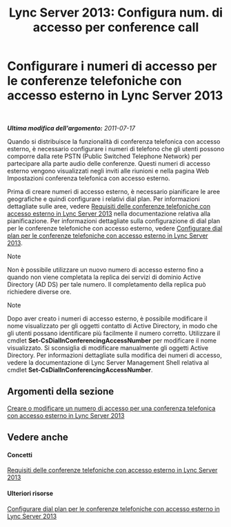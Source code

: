 ﻿---
title: "Lync Server 2013: Configura num. di accesso per conference call"
TOCTitle: Configurare i numeri di accesso per le conferenze telefoniche con accesso esterno
ms:assetid: d8a18030-f318-43dd-834d-70e5014b5e8a
ms:mtpsurl: https://technet.microsoft.com/it-it/library/Gg398952(v=OCS.15)
ms:contentKeyID: 49302156
ms.date: 08/24/2015
mtps_version: v=OCS.15
ms.translationtype: HT
---

# Configurare i numeri di accesso per le conferenze telefoniche con accesso esterno in Lync Server 2013

 

_**Ultima modifica dell'argomento:** 2011-07-17_

Quando si distribuisce la funzionalità di conferenza telefonica con accesso esterno, è necessario configurare i numeri di telefono che gli utenti possono comporre dalla rete PSTN (Public Switched Telephone Network) per partecipare alla parte audio delle conferenze. Questi numeri di accesso esterno vengono visualizzati negli inviti alle riunioni e nella pagina Web Impostazioni conferenza telefonica con accesso esterno.

Prima di creare numeri di accesso esterno, è necessario pianificare le aree geografiche e quindi configurare i relativi dial plan. Per informazioni dettagliate sulle aree, vedere [Requisiti delle conferenze telefoniche con accesso esterno in Lync Server 2013](lync-server-2013-dial-in-conferencing-requirements.md) nella documentazione relativa alla pianificazione. Per informazioni dettagliate sulla configurazione di dial plan per le conferenze telefoniche con accesso esterno, vedere [Configurare dial plan per le conferenze telefoniche con accesso esterno in Lync Server 2013](lync-server-2013-configure-dial-plans-for-dial-in-conferencing.md).


> [!NOTE]
> Non è possibile utilizzare un nuovo numero di accesso esterno fino a quando non viene completata la replica dei servizi di dominio Active Directory (AD DS) per tale numero. Il completamento della replica può richiedere diverse ore.




> [!NOTE]
> Dopo aver creato i numeri di accesso esterno, è possibile modificare il nome visualizzato per gli oggetti contatto di Active Directory, in modo che gli utenti possano identificare più facilmente il numero corretto. Utilizzare il cmdlet <STRONG>Set-CsDialInConferencingAccessNumber</STRONG> per modificare il nome visualizzato. Si sconsiglia di modificare manualmente gli oggetti Active Directory. Per informazioni dettagliate sulla modifica dei numeri di accesso, vedere la documentazione di Lync Server Management Shell relativa al cmdlet <STRONG>Set-CsDialInConferencingAccessNumber</STRONG>.



## Argomenti della sezione

[Creare o modificare un numero di accesso per una conferenza telefonica con accesso esterno in Lync Server 2013](lync-server-2013-create-or-modify-a-dial-in-conferencing-access-number.md)

## Vedere anche

#### Concetti

[Requisiti delle conferenze telefoniche con accesso esterno in Lync Server 2013](lync-server-2013-dial-in-conferencing-requirements.md)  

#### Ulteriori risorse

[Configurare dial plan per le conferenze telefoniche con accesso esterno in Lync Server 2013](lync-server-2013-configure-dial-plans-for-dial-in-conferencing.md)


